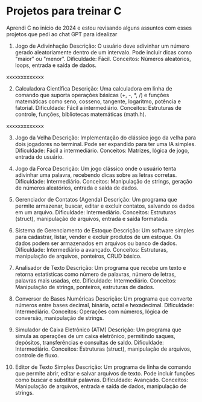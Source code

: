 # Projetos para treinar C

<div>Aprendi C no início de 2024 e estou revisando alguns assuntos com esses projetos que pedi ao chat GPT para idealizar</div>

1. Jogo de Adivinhação
Descrição: O usuário deve adivinhar um número gerado aleatoriamente dentro de um intervalo. Pode incluir dicas como "maior" ou "menor".
Dificuldade: Fácil.
Conceitos: Números aleatórios, loops, entrada e saída de dados.

xxxxxxxxxxxxx

2. Calculadora Científica
Descrição: Uma calculadora em linha de comando que suporta operações básicas (+, -, *, /) e funções matemáticas como seno, cosseno, tangente, logaritmo, potência e fatorial.
Dificuldade: Fácil a intermediário.
Conceitos: Estruturas de controle, funções, bibliotecas matemáticas (math.h).

xxxxxxxxxxxxx

3. Jogo da Velha
Descrição: Implementação do clássico jogo da velha para dois jogadores no terminal. Pode ser expandido para ter uma IA simples.
Dificuldade: Fácil a intermediário.
Conceitos: Matrizes, lógica de jogo, entrada do usuário.





2. Jogo da Forca
Descrição: Um jogo clássico onde o usuário tenta adivinhar uma palavra, recebendo dicas sobre as letras corretas.
Dificuldade: Intermediário.
Conceitos: Manipulação de strings, geração de números aleatórios, entrada e saída de dados.
3. Gerenciador de Contatos (Agenda)
Descrição: Um programa que permite armazenar, buscar, editar e excluir contatos, salvando os dados em um arquivo.
Dificuldade: Intermediário.
Conceitos: Estruturas (struct), manipulação de arquivos, entrada e saída formatada.

5. Sistema de Gerenciamento de Estoque
Descrição: Um software simples para cadastrar, listar, vender e excluir produtos de um estoque. Os dados podem ser armazenados em arquivos ou banco de dados.
Dificuldade: Intermediário a avançado.
Conceitos: Estruturas, manipulação de arquivos, ponteiros, CRUD básico.
6. Analisador de Texto
Descrição: Um programa que recebe um texto e retorna estatísticas como número de palavras, número de letras, palavras mais usadas, etc.
Dificuldade: Intermediário.
Conceitos: Manipulação de strings, ponteiros, estruturas de dados.

8. Conversor de Bases Numéricas
Descrição: Um programa que converte números entre bases decimal, binária, octal e hexadecimal.
Dificuldade: Intermediário.
Conceitos: Operações com números, lógica de conversão, manipulação de strings.
9. Simulador de Caixa Eletrônico (ATM)
Descrição: Um programa que simula as operações de um caixa eletrônico, permitindo saques, depósitos, transferências e consultas de saldo.
Dificuldade: Intermediário.
Conceitos: Estruturas (struct), manipulação de arquivos, controle de fluxo.
10. Editor de Texto Simples
Descrição: Um programa de linha de comando que permite abrir, editar e salvar arquivos de texto. Pode incluir funções como buscar e substituir palavras.
Dificuldade: Avançado.
Conceitos: Manipulação de arquivos, entrada e saída de dados, manipulação de strings.